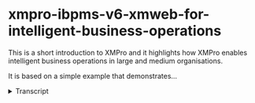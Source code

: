 # xmpro-ibpms-v6-xmweb-for-intelligent-business-operations
<!-- embeded video removed -->



This is a short introduction to XMPro and it highlights how XMPro enables intelligent business operations in large and medium organisations.

It is based on a simple example that demonstrates...
<details>
<summary>Transcript</summary>This is a short introduction to XMPro and it highlights how XMPro enables intelligent business operations in large and medium organisations.

It is based on a simple example that demonstrates...
this is a short introduction video to

exam pro and it highlights how example

enables intelligent business operations

in large and medium organizations

it is based on a typical example that

demonstrates through the three key

elements of intelligent business

operations which processes need to

handle

the first of that being able to handle

unstructured routing which are

rules-based rather than workflow based

so that is the instance where there are

no predefined workflows typically the

scenario of knowledge workers where

based on contextual information

you would decide what the routing is

which leads to the next

point of intelligent business operations

the ability to handle dynamic changes

to the process based on internal and

external contextual information and then

lastly being able to

manage and handle social collaboration

in and around processes

with structured workflow you typically

have a challenge where

social collaboration happens with email

outside of the process management

solution and with xm pro we have built

social collaboration into the process

and that is how we enable intelligent

business operations through xm pro

this is the web interface of xm pro it

is also available in sharepoint

microsoft outlook and also for mobile

devices as you can see we have multiple

login providers social providers so you

can log in with a facebook account

twitter

linkedin some line of business

applications like sap if you're on

active directory it'll log you in

through your active directory

credentials but in this instance i'm

going to use a xmpro username and

password-based login so i'm going to

log in as keith miller

and

keith needs to start the bid management

process within our organization so

there's a new bid control process this

is for a large scale tender and before

we can do that we actually need to put

together a bit committee there's certain

business rules that will dictate how how

the bid will be put together and one of

the dynamic aspects of a bit is as we

gather more information some of the

rules and governance and compliance

requirements may change

so in this instance just as a

from a reference point of view this is

the example user interface these are

things that i can start these are my

to-do lists task cases schedules

um

tracking i can track

either processes that are in in progress

or completed and we have analytics and

dashboards as well showing a the

performance of each of the processes

if you want more information on xm pro

contact us or one of our partners i'm

going to show you

the request process this is a typical

form that is designed inside

xm pro and it's got dynamic capabilities

so

based on information in here this may

change it may add or remove certain

buttons

so from a

a dynamic and unstructured

point of view we are able to manage

unstructured processes

if you look at this is the web interface

so if you look at the design environment

the design environment is a desktop

application that can be used to author

on-premise and

xm cloud so our hosted cloud environment

xm cloud

to to configure processors on on any of

those so in this instance i'm going to

look at a at that same process i'm going

to look at

the market and sell and i'm going to

look at opportunity management as you'll

see from our

from our representation here this model

is a

there's no flows drawn between any of

this this is just a container the

container is opportunity management of

which bid management is the start of the

process the new bit control process and

from there it can flow to any one of

these there are no predefined flows so

we have a collection of events and i can

add new events

to that in this design environment

without having to build complex

routing logic we have dynamic allocation

logic which will automatically

assist you to raw functionality in

enable in order to do

quite a number of things i'm going to

start opportunity for a new company

called osco we are we would like to

tender on that in this instance what

you'll see is at the moment it doesn't

force me to go to a bid committee if i

put in a value of ten thousand dollars

you'll see that there's still

i still have the option to manually do

that

the the business rules say that if it's

a new customer there's a certain segment

it's a new technology and it's above a

certain value then

then it will force me to go to a bit

committee if i change that value to

50

fifty thousand dollars in this example

then it'll automatically

force me to go to a bid committee it

doesn't say that i have to do it right

now but one of the governance and

compliance checks for this process will

be before i can complete the process

that it will be needed to it'll need to

be submitted to a bit

committee date so we'd like to submit

that then and

the information that we're going to

update back to our crm is that we we

think that they are going to buy around

about that time

opportunity assessment i can attach

documents these documents can be stored

in either sharepoint or your document

management system or in a file based

solution

and in this instance i'm just going to

at the the standard x and profile

file based solutions in this instance

i'm just going to upload the assessment

that we have done

for

osco so that's one of the documents i

can have additional supporting documents

and i can add additional line items as

you can see so we can have header

information line information

multiple lines you can add and remove

i'm not going to add any right there i

can have

questions that need to be completed

in order for this to happen

so as you can see i've uploaded a

document and in this instance i'm going

to send it i have contextual information

i've heard something around osco on the

news and i just want to have a credit

check before we're going to spend all

this money on the setting up a bid

committee and all that

so as a knowledge worker i am not forced

to go in a specific route i'm just going

to ask for a credit check at that point

in time and as you'll see it's now gone

to the finance group so there's three or

four or five people in this finance

group

that that can act on this so i'm going

to log in as one of the people in the

finance group

and once again i'm just going to use the

xm pro login and i know that mark

smith works in that

group so he's one of five people in a

finance group

so

it's under market and sell products and

services

if it's a large list of outstanding

tasks it's quite easy to filter and sort

in large

numbers i i can have a look

at what was

done so before i accept this task for

myself i can have a look at the history

and i can see what was completed in step

one

and based on that i will assign it to

myself so now it removes it off the rest

of the people in that group and it now

only sits with me

so as you can see from a dynamic point

of view at the moment this is not

reviewed so there's only one option on

the screen

and from also from a controlling

governance point of view we can we can

still make sure that at certain points

only certain steps can happen in this

instance the 50 000 is actually us

dollars

and we want to convert from u.s dollars

to australian dollars

and we will use external web service in

this instance so it will convert to 50

000 to a

using that currency exchange rate from

my web service and that is equal to

seven thousand dollars which we need to

submit to our credit guys for credit

approval before we do this as you can

see it's not reviewed yet i'm going to

send it to a credit

uh service and they will come back with

a score

and once again that's the external web

service and that brings back a score of

79. data integration can be done through

to any line of business application that

has got integration capabilities um to

external web services to sharepoint

lists so from an integration point of

view we have a whole lot as you can see

it's now also changes to a positive

review so now that the credit check has

been done and there's a positive review

for this so i can submit this

and it will now go back

to set up a bid committee this is the

next step that's recommended after the

step after the credit check has been

done

and i will log in as one of the people

in the bid committee

so i know that tim

is

one of the bid committee members

and in his

list of tasks to do

we have

the

bid and it's come through from mark so

once again if he wants to see

the history of that before i do that

i would actually just like

to have a conversation around this so

i'm just going to say

any

info

on

us

uh and the company was called oscar

and then if on oscar so this is a social

conversation that i'm starting i can do

it with a specific user that is part of

this bit committee group or i can just

send that

does

anyone

know of them

and so this is a message that is

associated with this process now having

a look at this uh i will assign it to

myself so i can once again see the

history i can see how it got to me so if

i look at the history i can see you can

see there's the conversation that i've

just entered into the process i can see

how the from a history perspective how

it got to me and i can say assign that

so now this activity sits with me

and as you can see this opens up a whole

new screen with a whole lot of features

that that supports intelligent business

operations we have covered how we handle

unstructured and dynamic

routing options in here

from a from a

intelligent business operations point of

view you want to enable knowledge

workers to make the best decision and

take the next best action that they can

one of the challenges that you find with

conventional systems is is that you

still have to go off to a third party

application to and look at your bi tools

to understand where you are with this

intelligent business operations features

of of x and pro you can actually embed

the graphs right into your your bi

information right into the step that i

need to do that the the step that i need

to take in here as you can see this is a

assessment of the opportunity the

current opportunity is that green one

over there so in terms of a risk it's a

fairly low risk project and the

probability pretty high and that's the

value so this can dynamically change as

risk information gets entered into

another system this can move the bubble

around so you can see where this project

sit relative to other projects so as

soon as i

looking at who i need to assign this can

have an impact on resource scheduling

which we'll cover over there but there's

still some more information that i would

like to have before i make a decision

and one of those are looking at process

goals so in this example

i can see that my current sales budget i

can see i'm way under in terms of sales

budget and this is the funnel coming out

of the external crm solution it can be

on-premise or cloud-based information

this can be external web feeds it can be

a

google or bing map with superimposed

points in terms of where vehicles might

be where

aircraft tracking or whatever it is that

you want in terms of of process goals

now process goals span over a process

where this is inside a transaction so

this is specific to this step in the

transaction and this will span across

every single person who is part of this

will drive

to the same outcomes or the same process

goal so you can set certain process goal

parameters

in here so that's the those are two of

the components the last component that

we'd like to do is actually to have um

to look at what what is the next best

action so let's have a quick look at

this next best action in this example we

are actually just looking at the number

of times a certain process will follow

on the right hand side we've got legal

review finance and recast and we also

look at based on these certain these

exact same conditions what did people do

with uh in in that specific scenario so

17 people sent it for recasting so

you can build what-if scenarios you can

build a lot more complex next best

actions you can build your business gps

and advise people uh what the next best

action is so the combination of the next

best action the process goals and the

in-flight analytics gives you an

unbelievable opportunity to advise

people on their actions you can do

resource scheduling out of xmpro there's

a whole number of ways to build list

this is for example people

in the existing system

and once again this is a typical

example

of a intelligent form that you can build

with information from external services

and as you can see the green bubble

in this bubble chart

part of the dynamic component of what xm

pro does this is really just a

short introduction in terms of what it

can do there's a whole lot of other

functionality and i really suggest that

you talk to

either ourselves or one of our partners

to see some of the other functionality

inside xm pro thank you for your time
</details>